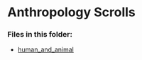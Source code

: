 <!-- C:\Users\razer\Desktop\walkerrh.github.io\SCROLLS_FOLDER\ANTHROPOLOGY\ANTHROPOLOGY_SCROLLS.md -->

# Anthropology Scrolls















### Files in this folder:
- [human_and_animal](/SCROLLS_FOLDER/ANTHROPOLOGY/human_and_animal.html)
